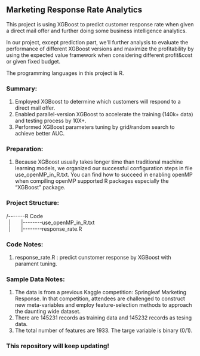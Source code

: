 ## Marketing Response Rate Analytics
This project is using XGBoost to predict customer response rate when given a direct mail offer and further doing some business intelligence analytics.  

In our project, except prediction part, we'll further analysis to evaluate the performance of different XGBoost versions and maximize the profitability by using the expected value framework when considering different profit&cost or given fixed budget. 

The programming languages in this project is R.

### Summary:
1) Employed XGBoost to determine which customers will respond to a direct mail offer.  
2) Enabled parallel-version XGBoost to accelerate the training (140k+ data) and testing process by 10X+.  
3) Performed XGBoost parameters tuning by grid/random search to achieve better AUC.  

### Preparation: 
1) Because XGBoost usually takes longer time than traditional machine learning models, we organized our successful configuration steps in file use_openMP_in_R.txt. You can find how to succeed in enabling openMP when compiling openMP supported R packages especially the “XGBoost” package.

### Project Structure:  
/-------R Code  
&ensp;|&ensp;&ensp;&ensp;&ensp;|--------use_openMP_in_R.txt  
&ensp;|&ensp;&ensp;&ensp;&ensp;|--------response_rate.R  

### Code Notes:
1) response_rate.R : predict cunstomer response by XGBoost with parament tuning.

### Sample Data Notes: 
1) The data is from a previous Kaggle competition: Springleaf Marketing Response. In that competition, attendees are challenged to construct new meta-variables and employ feature-selection methods to approach the daunting wide dataset.  
2) There are 145231 records as training data and 145232 records as tesing data. 
3) The total number of features are 1933. The targe variable is binary (0/1). 

### This repository will keep updating!
